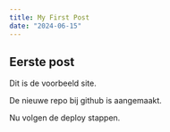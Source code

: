 ```yaml
---
title: My First Post
date: "2024-06-15"
---
```



## Eerste post

Dit is de voorbeeld site.


De nieuwe repo bij github is aangemaakt.

Nu volgen de deploy stappen.
